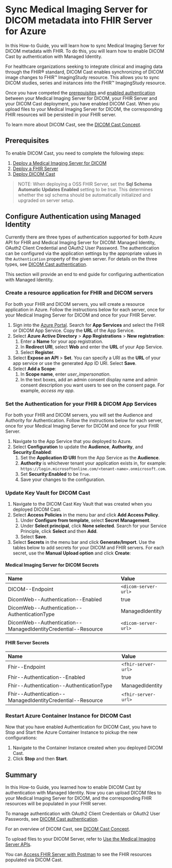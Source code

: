# Sync Medical Imaging Server for DICOM metadata into FHIR Server for Azure

In this How-to Guide, you will learn how to sync Medical Imaging Server for DICOM metadata with FHIR. To do this, you will learn how to enable DICOM Cast by authentication with Managed Identity.

For healthcare organizations seeking to integrate clinical and imaging data through the FHIR® standard, DICOM Cast enables synchronizing of DICOM image changes to FHIR&trade; ImagingStudy resource. This allows you to sync DICOM studies, series and instances into the FHIR&trade; ImagingStudy resource.

Once you have competed the [prerequisites](#Prerequisites) and [enabled authentication](#Configure-Authentication-using-Managed-Identity) between your Medical Imaging Server for DICOM, your FHIR Server and your DICOM Cast deployment, you have enabled DICOM Cast. When you upload files to your Medical Imaging Server for DICOM, the corresponding FHIR resources will be persisted in your FHIR server.

To learn more about DICOM Cast, see the [DICOM Cast Concept](../concepts/dicom-cast.md).

## Prerequisites

To enable DICOM Cast, you need to complete the following steps:

1. [Deploy a Medical Imaging Server for DICOM](../quickstarts/deploy-via-azure.md)
1. [Deploy a FHIR Server](https://github.com/microsoft/fhir-server)
1. [Deploy DICOM Cast](../quickstarts/deploy-dicom-cast.md)

> NOTE: When deploying a OSS FHIR Server, set the **Sql Schema Automatic Updates Enabled** setting to be *true*. This determines whether the sql schema should be automatically initialized and upgraded on server setup.

## Configure Authentication using Managed Identity

Currently there are three types of authentication supported for both Azure API for FHIR and Medical Imaging Server for DICOM: Managed Identity, OAuth2 Client Credential and OAuth2 User Password. The authentication can be configured via the application settings by the appropriate values in the `Authentication` property of the given server. For details on the three types, see [DICOM Cast authentication](/converter/dicom-cast/docs/authentication.md).

This section will provide an end to end guide for configuring authentication with Managed Identity.

### Create a resource application for FHIR and DICOM servers

For both your FHIR and DICOM servers, you will create a resource application in Azure. Follow the instructions below for each server, once for your Medical Imaging Server for DICOM and once for your FHIR Server.

1. Sign into the [Azure Portal](https://ms.portal.azure.com/). Search for **App Services** and select the FHIR or DICOM App Service. Copy the **URL** of the App Service.
1. Select **Azure Active Directory** > **App Registrations** > **New registration**:
    1. Enter a **Name** for your app registration.
    2. In **Redirect URI**, select **Web** and enter the **URL** of your App Service.
    3. Select **Register**.
1. Select **Expose an API** > **Set**. You can specify a URI as the **URL** of your app service or use the generated App ID URI. Select **Save**.
1. Select **Add a Scope**:
    1. In **Scope name**, enter *user_impersonation*.
    1. In the text boxes, add an admin consent display name and admin consent description you want users to see on the consent page. For example, *access my app*.

### Set the Authentication for your FHIR & DICOM App Services

For both your FHIR and DICOM servers, you will set the Audience and Authority for Authentication. Follow the instructions below for each server, once for your Medical Imaging Server for DICOM and once for your FHIR Server.

1. Navigate to the App Service that you deployed to Azure.
1. Select **Configuration** to update the **Audience**, **Authority**, and **Security:Enabled**:
    1. Set the **Application ID URI** from the App Service as the **Audience**.
    1. **Authority** is whichever tenant your application exists in, for example: ```https://login.microsoftonline.com/<tenant-name>.onmicrosoft.com```.
    1.  Set **Security:Enabled** to be ```True```.
    1.  Save your changes to the configuration.

### Update Key Vault for DICOM Cast

1. Navigate to the DICOM Cast Key Vault that was created when you deployed DICOM Cast.
1. Select **Access Policies** in the menu bar and click **Add Access Policy**.
    1. Under **Configure from template**, select **Secret Management**.
    1. Under **Select principal**, click **None selected**. Search for your Service Principle, click **Select** and then **Add**. 
    1. Select **Save**.
1. Select **Secrets** in the menu bar and click **Generate/Import**. Use the tables below to add secrets for your DICOM and FHIR servers. For each secret, use the **Manual Upload option** and click **Create**:

#### Medical Imaging Server for DICOM Secrets

| Name | Value |
| :------- | :----- |
| DICOM--Endpoint | ```<dicom-server-url>``` |
| DicomWeb--Authentication--Enabled | true |
| DicomWeb--Authentication--AuthenticationType | ManagedIdentity |
| DicomWeb--Authentication--ManagedIdentityCredential--Resource | ```<dicom-server-url>``` |

#### FHIR Server Secrets

| Name | Value |
| :------- | :----- |
| Fhir--Endpoint | ```<fhir-server-url>``` |
| Fhir--Authentication--Enabled | true |
| Fhir--Authentication--AuthenticationType | ManagedIdentity |
| Fhir--Authentication--ManagedIdentityCredential--Resource | ```<fhir-server-url>``` |

### Restart Azure Container Instance for DICOM Cast

Now that you have enabled Authentication for DICOM Cast, you have to Stop and Start the Azure Container Instance to pickup the new configurations:

1. Navigate to the Container Instance created when you deployed DICOM Cast.
1. Click **Stop** and then **Start**.

## Summary

In this How-to Guide, you learned how to enable DICOM Cast by authentication with Managed Identity. Now you can upload DICOM files to your Medical Imaging Server for DICOM, and the corresponding FHIR resources will be populated in your FHIR server.

To manage authentication with OAuth2 Client Credentials or OAuth2 User Passwords, see [DICOM Cast authentication](/converter/dicom-cast/docs/authentication.md).

For an overview of DICOM Cast, see [DICOM Cast Concept](../concepts/dicom-cast.md).

To upload files to your DICOM Server, refer to [Use the Medical Imaging Server APIs](../tutorials/use-the-medical-imaging-server-apis.md).

You can [Access FHIR Server with Postman](https://docs.microsoft.com/azure/healthcare-apis/access-fhir-postman-tutorial) to see the FHIR resources populated via DICOM Cast.
